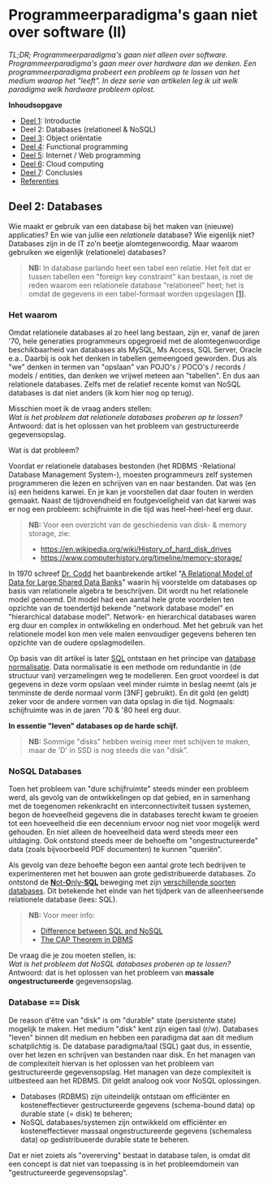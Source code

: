 # Programmeerparadigma's gaan niet over software (II)

*TL;DR; Programmeerparadigma's gaan niet alleen over software. Programmeerparadigma's gaan meer over hardware dan we denken. Een programmeerparadigma probeert een probleem op te lossen van het medium waarop het "leeft". In deze serie van artikelen leg ik uit welk paradigma welk hardware probleem oplost.*

**Inhoudsopgave**

* [Deel 1](./deel-01-intro.md): Introductie
* Deel 2: Databases (relationeel & NoSQL)
* [Deel 3](./deel-03-oo.md): Object oriëntatie
* [Deel 4](./deel-04-fp.md): Functional programming
* [Deel 5](./deel-05-wp.md): Internet / Web programming
* [Deel 6](./deel-06-cc.md): Cloud computing
* [Deel 7](./deel-07-conclusies.md): Conclusies
* [Referenties](./deel-08-referenties.md)

## Deel 2: Databases

Wie maakt er gebruik van een database bij het maken van (nieuwe) applicaties? En wie van jullie een *relationele* database? Wie eigenlijk niet? Databases zijn in de IT zo'n beetje alomtegenwoordig. Maar waarom gebruiken we eigenlijk (relationele) databases?

> **NB:** In database parlando heet een tabel een relatie. Het feit dat er tussen tabellen een "foreign key constraint" kan bestaan, is niet de reden waarom een relationele database "relationeel" heet; het is omdat de gegevens in een tabel-formaat worden opgeslagen [[1]](https://vertabelo.com/blog/why-are-relational-databases-relational/).

### Het waarom

Omdat relationele databases al zo heel lang bestaan, zijn er, vanaf de jaren '70, hele generaties programmeurs opgegroeid met de alomtegenwoordige beschikbaarheid van databases als MySQL, Ms Access, SQL Server, Oracle e.a.. Daarbij is ook het denken in tabellen gemeengoed geworden. Dus als "we" denken in termen van "opslaan" van POJO's / POCO's / records / models / entities, dan denken we vrijwel meteen aan "tabellen". En dus aan relationele databases. Zelfs met de relatief recente komst van NoSQL databases is dat niet anders (ik kom hier nog op terug).

Misschien moet ik de vraag anders stellen:<br/>
*Wat is het probleem dat relationele databases proberen op te lossen?*<br/>
Antwoord: dat is het oplossen van het probleem van gestructureerde gegevensopslag.

Wat is dat probleem?

Voordat er relationele databases bestonden (het RDBMS -Relational Database Management System-), moesten programmeurs zelf systemen programmeren die lezen en schrijven van en naar bestanden. Dat was (en is) een heidens karwei. En je kan je voorstellen dat daar fouten in werden gemaakt. Naast de tijdrovendheid en foutgevoeligheid van dat karwei was er nog een probleem: schijfruimte in die tijd was heel-heel-heel erg duur.

> **NB:** Voor een overzicht van de geschiedenis van disk- & memory storage, zie:
> * https://en.wikipedia.org/wiki/History_of_hard_disk_drives
> * https://www.computerhistory.org/timeline/memory-storage/

In 1970 schreef [Dr. Codd](https://en.wikipedia.org/wiki/Edgar_F._Codd "Edgar F. Codd") het baanbrekende artikel "[A Relational Model of Data for Large Shared Data Banks](https://learnsql.com/blog/codd-article-databases/)" waarin hij voorstelde om databases op basis van relationele algebra te beschrijven. Dit wordt nu het relationele model genoemd. Dit model had een aantal hele grote voordelen ten opzichte van de toendertijd bekende "network database model" en "hierarchical database model". Network- en hierarchical databases waren erg duur en complex in ontwikkeling en onderhoud. Met het gebruik van het relationele model kon men vele malen eenvoudiger gegevens beheren ten opzichte van de oudere opslagmodellen.

Op basis van dit artikel is later [SQL](https://learnsql.com/blog/history-of-sql/) ontstaan en het principe van [database normalisatie](https://en.wikipedia.org/wiki/Database_normalization). Data normalisatie is een methode om redundantie in (de structuur van) verzamelingen weg te modelleren. Een groot voordeel is dat gegevens in deze vorm opslaan veel minder ruimte in beslag neemt (als je tenminste de derde normaal vorm [3NF] gebruikt). En dit gold (en geldt) zeker voor de andere vormen van data opslag in die tijd. Nogmaals: schijfruimte was in de jaren '70 & '80 heel erg duur.

**In essentie "leven" databases op de harde schijf.**

> **NB:** Sommige "disks" hebben weinig meer met schijven te maken, maar de 'D' in SSD is nog steeds die van "disk".

### NoSQL Databases

Toen het probleem van "dure schijfruimte" steeds minder een probleem werd, als gevolg van de ontwikkelingen op dat gebied, en in samenhang met de toegenomen rekenkracht en interconnectiviteit tussen systemen, begon de hoeveelheid gegevens die in databases terecht kwam te groeien tot een hoeveelheid die een decennium ervoor nog niet voor mogelijk werd gehouden. En niet alleen de hoeveelheid data werd steeds meer een uitdaging. Ook ontstond steeds meer de behoefte om "ongestructureerde" data (zoals bijvoorbeeld PDF documenten) te kunnen "queriën".

Als gevolg van deze behoefte begon een aantal grote tech bedrijven te experimenteren met het bouwen aan grote gedistribueerde databases. Zo ontstond de [**N**ot-**O**nly-**SQL**](https://www.geeksforgeeks.org/difference-between-sql-and-nosql/) beweging met zijn [verschillende soorten databases](https://www.geeksforgeeks.org/types-of-nosql-databases/). Dit betekende het einde van het tijdperk van de alleenheersende relationele database (lees: SQL).

> **NB:** Voor meer info:
> * [Difference between SQL and NoSQL](https://www.geeksforgeeks.org/difference-between-sql-and-nosql/)
> * [The CAP Theorem in DBMS](https://www.geeksforgeeks.org/the-cap-theorem-in-dbms/)

De vraag die je zou moeten stellen, is:<br/>
*Wat is het probleem dat NoSQL databases proberen op te lossen?*<br/>
Antwoord: dat is het oplossen van het probleem van **massale ongestructureerde** gegevensopslag.

### Database == Disk

De reason d'être van "disk" is om "durable" state (persistente state) mogelijk te maken. Het medium "disk" kent zijn eigen taal (r/w). Databases "leven" binnen dit medium en hebben een paradigma dat aan dit medium schatplichtig is. De database paradigma/taal (SQL) gaat dus, in essentie, over het lezen en schrijven van bestanden naar disk. En het managen van de complexiteit hiervan is het oplossen van het probleem van gestructureerde gegevensopslag. Het managen van deze complexiteit is uitbesteed aan het RDBMS. Dit geldt analoog ook voor NoSQL oplossingen.

* Databases (RDBMS) zijn uiteindelijk ontstaan om efficiënter en kosteneffectiever gestructureerde gegevens (schema-bound data) op durable state (= disk) te beheren;
* NoSQL databases/systemen zijn ontwikkeld om efficiënter en kosteneffectiever massaal ongestructureerde gegevens (schemaless data) op gedistribueerde durable state te beheren.
  
Dat er niet zoiets als "overerving" bestaat in database talen, is omdat dit een concept is dat niet van toepassing is in het probleemdomein van "gestructureerde gegevensopslag".
